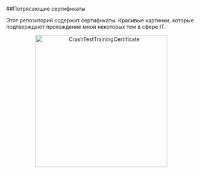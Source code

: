 ##Потрясающие сертификаты

Этот репозиторий содержит сертификаты.
Красивые картинки, которые подтверждают прохождение мной некоторых тем в сфере IT.

<p align="center">
  <img src="CrashTestTrainingCertificate_32.pdf" width="350" title="CrashTestTrainingCertificate">
</p>
